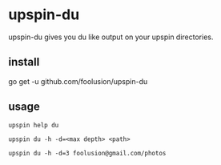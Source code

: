 # upspin-du

upspin-du gives you du like output on your upspin directories.

## install

go get -u github.com/foolusion/upspin-du

## usage

    upspin help du

    upspin du -h -d=<max depth> <path>

    upspin du -h -d=3 foolusion@gmail.com/photos
